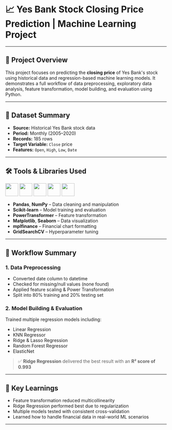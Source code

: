 
# 📈 Yes Bank Stock Closing Price Prediction | Machine Learning Project

---

## 🧠 Project Overview  
This project focuses on predicting the **closing price** of Yes Bank's stock using historical data and regression-based machine learning models. It demonstrates a full workflow of data preprocessing, exploratory data analysis, feature transformation, model building, and evaluation using Python.

---

## 📁 Dataset Summary  
- **Source:** Historical Yes Bank stock data  
- **Period:** Monthly (2005–2020)  
- **Records:** 185 rows  
- **Target Variable:** `Close` price  
- **Features:** `Open`, `High`, `Low`, `Date`

---

## 🛠 Tools & Libraries Used  

<p align="left">
  <img src="https://cdn.jsdelivr.net/gh/devicons/devicon/icons/python/python-original.svg" width="40" />
  <img src="https://cdn.jsdelivr.net/gh/devicons/devicon/icons/numpy/numpy-original.svg" width="40" />
  <img src="https://cdn.jsdelivr.net/gh/devicons/devicon/icons/pandas/pandas-original.svg" width="40" />
  <img src="https://scikit-learn.org/stable/_static/scikit-learn-logo-small.png" width="40" />
  <img src="https://matplotlib.org/_static/images/logo2.svg" width="40" />
</p>

- **Pandas**, **NumPy** – Data cleaning and manipulation  
- **Scikit-learn** – Model training and evaluation  
- **PowerTransformer** – Feature transformation  
- **Matplotlib**, **Seaborn** – Data visualization  
- **mplfinance** – Financial chart formatting  
- **GridSearchCV** – Hyperparameter tuning

---

## 🔄 Workflow Summary

### 1. Data Preprocessing  
- Converted date column to datetime  
- Checked for missing/null values (none found)  
- Applied feature scaling & Power Transformation  
- Split into 80% training and 20% testing set  

### 2. Model Building & Evaluation  
Trained multiple regression models including:
- Linear Regression  
- KNN Regressor  
- Ridge & Lasso Regression  
- Random Forest Regressor  
- ElasticNet

> ✅ **Ridge Regression** delivered the best result with an **R² score of 0.993**

---

## 📌 Key Learnings  
- Feature transformation reduced multicollinearity  
- Ridge Regression performed best due to regularization  
- Multiple models tested with consistent cross-validation  
- Learned how to handle financial data in real-world ML scenarios

---


